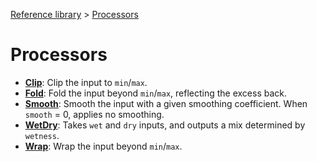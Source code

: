 [Reference library](../index.md) > [Processors](index.md)

# Processors

- **[Clip](clip/index.md)**: Clip the input to `min`/`max`.
- **[Fold](fold/index.md)**: Fold the input beyond `min`/`max`, reflecting the excess back.
- **[Smooth](smooth/index.md)**: Smooth the input with a given smoothing coefficient. When `smooth` = 0, applies no smoothing.
- **[WetDry](wetdry/index.md)**: Takes `wet` and `dry` inputs, and outputs a mix determined by `wetness`.
- **[Wrap](wrap/index.md)**: Wrap the input beyond `min`/`max`.
